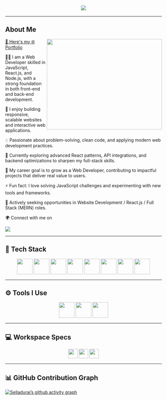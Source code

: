 <!-- Profile Banner Typing Animation -->

<h1 align="center">

  <img src="https://readme-typing-svg.herokuapp.com?font=Fira+Code&size=26&pause=1000&color=00F7FF&center=true&vCenter=true&width=600&lines=Hi+👋,+I'm+Selladurai;Certified+Mern+Full+Stack+Developer;Open+to+Work+🚀">

</h1>





---



## About Me  



<img align="right" width="370" height="290" src="https://i.pinimg.com/originals/47/f0/34/47f0342cec72b800463bf003eac1257e.gif">





[🔭 Here's my 🌐 Portfolio](https://smartsella.github.io/portfolio/)



👨‍💻 I am a Web Developer skilled in JavaScript, React.js, and Node.js, with a strong foundation in both front-end and back-end development.



🌱 I enjoy building responsive, scalable websites and interactive web applications.



💡 Passionate about problem-solving, clean code, and applying modern web development practices.



🚀 Currently exploring advanced React patterns, API integrations, and backend optimizations to sharpen my full-stack skills.



🎯 My career goal is to grow as a Web Developer, contributing to impactful projects that deliver real value to users.



⚡ Fun fact: I love solving JavaScript challenges and experimenting with new tools and frameworks.



💼 Actively seeking opportunities in Website Development / React.js / Full Stack (MERN) roles.



🌍 Connect with me on

<p> </p>

<img src="https://img.shields.io/badge/LinkedIn-0077B5?style=for-the-badge&logo=linkedin&logoColor=white" />















---



## 🚀 Tech Stack  



<p align="center">

  <img height="50" width="50" src="https://img.icons8.com/color/48/000000/html-5.png"/> 

  <img height="50" width="50" src="https://img.icons8.com/color/48/000000/css3.png"/>  

  <img height="50" width="50" src="https://img.icons8.com/color/48/000000/bootstrap.png" />

  <img height="50" width="50" src="https://img.icons8.com/color/48/000000/javascript.png"/> 

  <img height="50" width="50" src="https://img.icons8.com/color/48/000000/react-native.png"/>

  <img height="50" width="50" src="https://img.icons8.com/color/48/000000/nodejs.png"/>

  <img height="50" width="50" src="https://img.icons8.com/color/48/000000/mongodb.png"/>

  <img height="50" width="50" src="https://img.icons8.com/color/48/000000/mysql-logo.png"/>  

</p>



---



## ⚙️ Tools I Use  



<p align="center">

  <img height="50" width="50" src="https://img.icons8.com/color/48/000000/visual-studio-code-2019.png"/>   

  <img height="50" width="50" src="https://img.icons8.com/color/50/000000/git.png"/>  

  <img height="50" width="50" src="https://img.icons8.com/color/480/null/notion--v1.png"/>  

</p>



---



## 💻 Workspace Specs  



<p align="center">

  <img height="30" src="https://img.shields.io/badge/Windows-11-0078D6?style=for-the-badge&logo=windows&logoColor=white"/> 

  <img height="30" src="https://img.shields.io/badge/NVIDIA-GTX1650-76B900?style=for-the-badge&logo=nvidia&logoColor=white"/> 

  <img height="30" src="https://img.shields.io/badge/AMD-Ryzen_5_4600H-ED1C24?style=for-the-badge&logo=amd&logoColor=white"/> 

  

</p>



---



## 📊 GitHub Contribution Graph  

[![Selladurai’s github activity graph](https://github-readme-activity-graph.vercel.app/graph?username=smartsella&bg_color=0d1117&color=58a6ff&line=1f6feb&point=58a6ff&area=true&hide_border=true)](https://github.com/ashutosh00710/github-readme-activity-graph)
